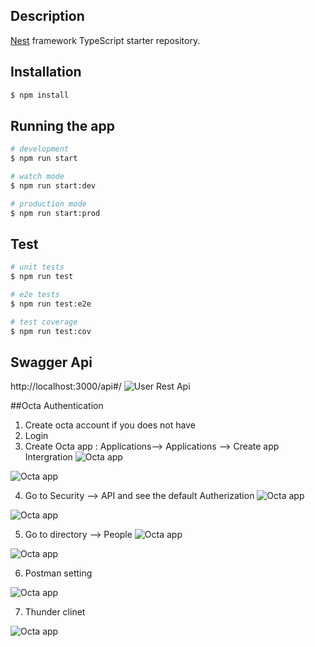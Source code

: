 
## Description

[Nest](https://github.com/nestjs/nest) framework TypeScript starter repository.

## Installation

```bash
$ npm install
```

## Running the app

```bash
# development
$ npm run start

# watch mode
$ npm run start:dev

# production mode
$ npm run start:prod
```

## Test

```bash
# unit tests
$ npm run test

# e2e tests
$ npm run test:e2e

# test coverage
$ npm run test:cov
```
## Swagger Api
http://localhost:3000/api#/
![User Rest Api](./src/images/swagger.png)


##Octa Authentication

1. Create octa account if you does not have 
2. Login 
3. Create Octa app : Applications--> Applications --> Create app Intergration
![Octa app ](./src/images/octaApp.png)

![Octa app ](./src/images/OctaApp1.png)


4. Go to Security --> API and see the default Autherization
![Octa app ](./src/images/AppAuth.png)

![Octa app ](./src/images/default.png)

5. Go to directory --> People 
![Octa app ](./src/images/people.png)

![Octa app ](./src/images/assigned.png)


6. Postman setting

![Octa app ](./src/images/Postman.png)

7. Thunder clinet

![Octa app ](./src/images/Thunder_Clinet.png)